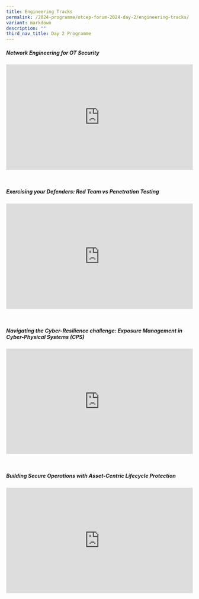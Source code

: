 ```yaml
---
title: Engineering Tracks
permalink: /2024-programme/otcep-forum-2024-day-2/engineering-tracks/
variant: markdown
description: ""
third_nav_title: Day 2 Programme
---
```

##### Network Engineering for OT Security
<p></p><div class="video-container">
<iframe width="853" height="315" src="https://www.youtube.com/embed/XvE-HiMMGvY?si=44tNCeA7U5osSqMt" frameborder="0" allow="accelerometer; autoplay; encrypted-media; gyroscope; picture-in-picture" allowfullscreen=""></iframe></div><p></p><br>

##### Exercising your Defenders: Red Team vs Penetration Testing
<p></p><div class="video-container">
<iframe width="853" height="315" src="https://www.youtube.com/embed/quNLkfdBh6Q?si=JutNdK2VNqhsL4OE" frameborder="0" allow="accelerometer; autoplay; encrypted-media; gyroscope; picture-in-picture" allowfullscreen=""></iframe></div><p></p><br>

##### Navigating the Cyber-Resilience challenge: Exposure Management in Cyber-Physical Systems (CPS)
<p></p><div class="video-container">
<iframe width="853" height="315" src="https://www.youtube.com/embed/oHzpNGdQ4Wg?si=NXSgYQNqiV9l-Pw4" frameborder="0" allow="accelerometer; autoplay; encrypted-media; gyroscope; picture-in-picture" allowfullscreen=""></iframe></div><p></p><br>

##### Building Secure Operations with Asset-Centric Lifecycle Protection
<p></p><div class="video-container">
<iframe width="853" height="315" src="https://www.youtube.com/embed/QPkJc8grx1A?si=4r1RKyvpJlxWs320" frameborder="0" allow="accelerometer; autoplay; encrypted-media; gyroscope; picture-in-picture" allowfullscreen=""></iframe></div><p></p><br>

<style type="text/css"> 
	    .video-container {
      position: relative;
      padding-bottom: 56.25%; /* 16:9 */
      height: 0;
    }
    .video-container iframe {
      position: absolute;
      top: 0;
      left: 0;
      width: 100%;
      height: 100%;
    }
	</style>